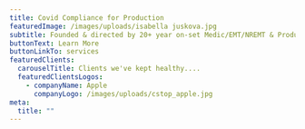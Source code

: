 ```yaml
---
title: Covid Compliance for Production
featuredImage: /images/uploads/isabella juskova.jpg
subtitle: Founded & directed by 20+ year on-set Medic/EMT/NREMT & Producer/PM
buttonText: Learn More
buttonLinkTo: services
featuredClients:
  carouselTitle: Clients we've kept healthy....
  featuredClientsLogos:
    - companyName: Apple
      companyLogo: /images/uploads/cstop_apple.jpg
meta:
  title: ""
---
```

